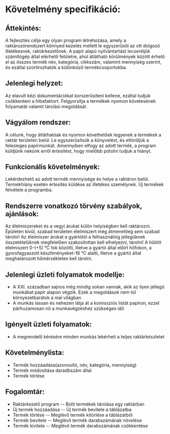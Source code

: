 # Követelmény specifikáció:
## Áttekintés:
A fejlesztés célja egy olyan program létrehozása, amely a raktározórendszert könnyed kezelés mellett le egyszerűsíti az ott dolgozó illetékesnek, raktárkezelőnek. A papír alapú nyilvántartást lecseréljük számítógép által elérhető felületre, ahol átlátható körülmények között érhető el az összes termék név, kategória, cikkszám, valamint mennyiség szerint, és ezáltal szortírozhatók a különböző termékcsoportokba.
## Jelenlegi helyzet:
Az elavult kézi dokumentációkat korszerűsíteni kellene, ezáltal tudjuk csökkenteni a hibafaktort. Felgyorsítja a termékek nyomon követesének folyamatát valamit tárolási megoldását.
## Vágyálom rendszer:
A célunk, hogy átláthatóak és nyomon követhetőek legyenek a termékek a raktár területén belül. Le egyszerűsítsük a könyvelést, és eltöröljük a felesleges papírmunkát. Amennyiben elfogy az adott termék, a program küldjünk nekünk erről értesítést, hogy mielőbb pótolni tudjuk a hiányt.
## Funkcionális követelmények:
Lekérdezhető az adott termék mennyisége és helye a raktáron belül. Termékhiány esetén értesítés küldése az illetékes személynek. Új termékek felvétele a programba.
## Rendszerre vonatkozó törvény szabályok, ajánlások:
Az élelmiszereket és a vegyi árukat külön helyiségben kell raktározni. Épületen kívül, szabad területen élelmiszert még átmenetileg sem szabad tárolni! Az élelmiszer árukat a gyártótól a felhasználóig jellegüknek összetételüknek megfelelően szakosítottan kell elhelyezni, tárolni! A hűtött élelmiszert 0-(+5) °C fok közötti, illetve a gyártó által előírt hőfokon, a gyorsfagyaszott készítményeket-18 °C alatti, illetve a gyártó által meghatározott hőmérsékleten kell tárolni.
## Jelenlegi üzleti folyamatok modellje:
 - A XXI. században sajnos még mindig sokan vannak, akik az ilyen jellegű munkákat papír alapon végzik. Ezek a megoldások nem túl környezetbarátok a mai világban
 - A munkás lassan és nehezen látja át a komissziós listát papíron, ezzel párhuzamosan nő a munkavégzéshez szükséges idő
## Igényelt üzleti folyamatok: 
 - A megrendelő kérésére minden munkás lekérheti a teljes raktárkészletet
## Követelménylista:
 - Termék hozzáadása(azonosító, név, kategória, mennyiség)
 - Termék módosítása daradbszám által 
 - Termék törlése
## Fogalomtár:
 - Raktárkezelő program -- Bolti termékek tárolása egy raktárban
 - Új termék hozzáadása -- Új termék bevitele a táblázatba 
 - Termék törlése -- Meglévő termék kitörlése a táblázatból
 - Termék bevitele -- Meglévő termék darabszámának növelése
 - Termék kivitele -- Meglévő termék darabszámának csökkentése
